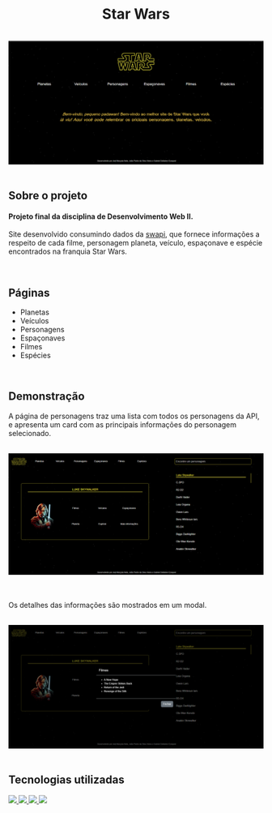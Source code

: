 <h1 align="center">
  Star Wars
</h1>

<br>

<div align="center">
  <img src="assets/readme/home.png" alt="Início da página" width="686">
</div>

<br>

## **Sobre o projeto**

#### Projeto final da disciplina de Desenvolvimento Web II.

Site desenvolvido consumindo dados da <a href="https://swapi.dev/documentation">swapi</a>, que fornece informações a respeito de cada filme, personagem planeta, veículo, espaçonave e espécie encontrados na franquia Star Wars.

<br>

## **Páginas**

- Planetas
- Veículos
- Personagens
- Espaçonaves
- Filmes
- Espécies

<br>

## **Demonstração**

A página de personagens traz uma lista com todos os personagens da API, e apresenta um card com as principais informações do personagem selecionado.

<br>

<div align="center">
  <img src="assets/readme/personagens.png" alt="Página de personagens" width="686">
</div>

<br>
<br>

Os detalhes das informações são mostrados em um modal.

<br>

<div align="center">
  <img src="assets/readme/personagensModal.png" alt="Modal da página de personagens" width="686">
</div>

<br>

## **Tecnologias utilizadas**

<div>
<a href="https://developer.mozilla.org/pt-BR/docs/Web/HTML">
  <img src="https://skillicons.dev/icons?i=html"/>
</a>
<a href="https://developer.mozilla.org/pt-BR/docs/Web/CSS">
  <img src="https://skillicons.dev/icons?i=css"/>
</a>
<a href="https://developer.mozilla.org/pt-BR/docs/Web/javascript">
  <img src="https://skillicons.dev/icons?i=javascript"/>
</a>
<a href="https://getbootstrap.com/">
  <img src="https://skillicons.dev/icons?i=bootstrap"/>
</a>
</div>
